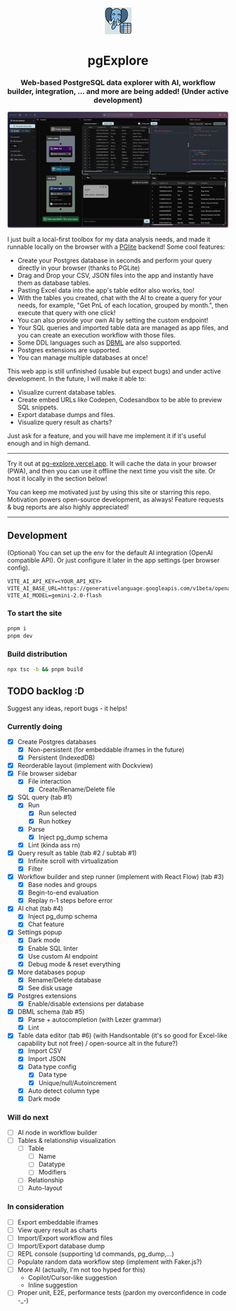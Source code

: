 <div align="center">
    <img width="64" alt="pg-explore logo" src="./public/pwa-64x64.png">
    <h1>pgExplore</h1>
</div>

<h3 align="center">Web-based PostgreSQL data explorer with AI, workflow builder, integration, ... and more are being added! (Under active development)</h3>

![Demo screenshot](./public/demo2.png)

I just built a local-first toolbox for my data analysis needs, and made it runnable locally on the browser with a [PGlite](https://github.com/electric-sql/pglite) backend! Some cool features:

- Create your Postgres database in seconds and perform your query directly in your browser (thanks to PGLite)
- Drag and Drop your CSV, JSON files into the app and instantly have them as database tables.
- Pasting Excel data into the app's table editor also works, too!
- With the tables you created, chat with the AI to create a query for your needs, for example, "Get PnL of each location, grouped by month.", then execute that query with one click!
- You can also provide your own AI by setting the custom endpoint!
- Your SQL queries and imported table data are managed as app files, and you can create an execution workflow with those files.
- Some DDL languages such as [DBML](https://dbml.dbdiagram.io/home) are also supported.
- Postgres extensions are supported.
- You can manage multiple databases at once!

This web app is still unfinished (usable but expect bugs) and under active development. In the future, I will make it able to:
- Visualize current database tables.
- Create embed URLs like Codepen, Codesandbox to be able to preview SQL snippets.
- Export database dumps and files.
- Visualize query result as charts?

Just ask for a feature, and you will have me implement it if it's useful enough and in high demand.

---

Try it out at [pg-explore.vercel.app](https://pg-explore.vercel.app). It will cache the data in your browser (PWA), and then you can use it offline the next time you visit the site. Or host it locally in the section below!

You can keep me motivated just by using this site or starring this repo. Motivation powers open-source development, as always! Feature requests & bug reports are also highly appreciated! 

---

## Development

(Optional) You can set up the env for the default AI integration (OpenAI compatible API). Or just configure it later in the app settings (per browser config).
```
VITE_AI_API_KEY=<YOUR_API_KEY>
VITE_AI_BASE_URL=https://generativelanguage.googleapis.com/v1beta/openai
VITE_AI_MODEL=gemini-2.0-flash
```

### To start the site

```bash
pnpm i
pnpm dev
```

### Build distribution

```bash
npx tsc -b && pnpm build
```

## TODO backlog :D
Suggest any ideas, report bugs - it helps!

### Currently doing
- [x] Create Postgres databases
  - [x] Non-persistent (for embeddable iframes in the future)
  - [x] Persistent (IndexedDB)
- [x] Reorderable layout (implement with Dockview)
- [x] File browser sidebar
  - [x] File interaction
    - [x] Create/Rename/Delete file
- [x] SQL query (tab #1)
  - [x] Run
    - [x] Run selected
    - [x] Run hotkey
  - [x] Parse
    - [x] Inject pg_dump schema
  - [x] Lint (kinda ass rn)
- [x] Query result as table (tab #2 / subtab #1)
  - [x] Infinite scroll with virtualization
  - [x] Filter
- [x] Workflow builder and step runner (implement with React Flow) (tab #3)
  - [x] Base nodes and groups
  - [x] Begin-to-end evaluation
  - [x] Replay n-1 steps before error
- [x] AI chat (tab #4)
  - [x] Inject pg_dump schema
  - [x] Chat feature
- [x] Settings popup
  - [x] Dark mode
  - [x] Enable SQL linter
  - [x] Use custom AI endpoint
  - [x] Debug mode & reset everything
- [x] More databases popup
  - [x] Rename/Delete database
  - [x] See disk usage
- [x] Postgres extensions
  - [x] Enable/disable extensions per database
- [x] DBML schema (tab #5)
  - [x] Parse + autocompletion (with Lezer grammar)
  - [x] Lint
- [x] Table data editor (tab #6) (with Handsontable (it's so good for Excel-like capability but not free) / open-source alt in the future?)
  - [x] Import CSV
  - [x] Import JSON
  - [x] Data type config
    - [x] Data type
    - [x] Unique/null/Autoincrement
  - [x] Auto detect column type
  - [x] Dark mode

### Will do next
- [ ] AI node in workflow builder
- [ ] Tables & relationship visualization
  - [ ] Table
    - [ ] Name
    - [ ] Datatype
    - [ ] Modifiers
  - [ ] Relationship
  - [ ] Auto-layout

### In consideration
- [ ] Export embeddable iframes
- [ ] View query result as charts
- [ ] Import/Export workflow and files
- [ ] Import/Export database dump
- [ ] REPL console (supporting \d commands, pg_dump,...)
- [ ] Populate random data workflow step (implement with Faker.js?)
- [ ] More AI (actually, I'm not too hyped for this)
  - Copilot/Cursor-like suggestion
  - Inline suggestion
- [ ] Proper unit, E2E, performance tests (pardon my overconfidence in code -_-)
